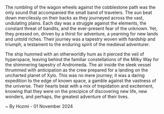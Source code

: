 
The rumbling of the wagon wheels against the cobblestone path was the only sound that accompanied the small band of travelers. The sun beat down mercilessly on their backs as they journeyed across the vast, undulating plains. Each day was a struggle against the elements, the constant threat of bandits, and the ever-present fear of the unknown. Yet, they pressed on, driven by a thirst for adventure, a yearning for new lands and untold riches. Their journey was a tapestry woven with hardship and triumph, a testament to the enduring spirit of the medieval adventurer. 

The ship hummed with an otherworldly hum as it pierced the veil of hyperspace, leaving behind the familiar constellations of the Milky Way for the shimmering tapestry of Andromeda. The air inside the sleek vessel thrummed with anticipation as the crew prepared for a landing on the uncharted planet of Xylo. This was no mere journey; it was a daring expedition to the edge of known space, a gamble against the vastness of the universe. Their hearts beat with a mix of trepidation and excitement, knowing that they were on the precipice of discovering new life, new wonders, and perhaps, the greatest adventure of their lives. 

~ By Hozmi - 01 November 2024
